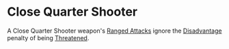 # Close Quarter Shooter
A Close Quarter Shooter weapon's [Ranged Attacks](../../../../../Game%20Procedures/Ranged%20Attack.md) ignore the [Disadvantage](../../../../Game%20Procedures/Dice%20Rolls/Disadvantage.md) penalty of being [Threatened](../../../../Conditions/Threatened.md).